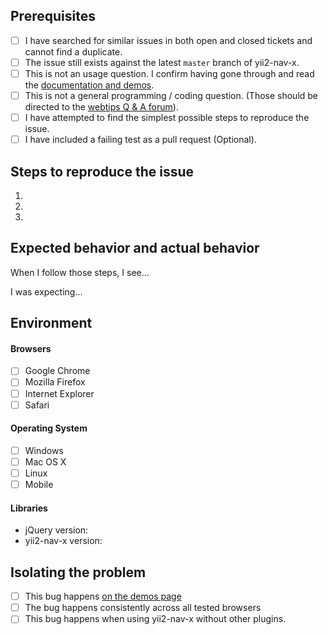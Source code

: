 ## Prerequisites

- [ ] I have searched for similar issues in both open and closed tickets and cannot find a duplicate.
- [ ] The issue still exists against the latest `master` branch of yii2-nav-x.
- [ ] This is not an usage question. I confirm having gone through and read the [documentation and demos](http://demos.krajee.com/nav-x).
- [ ] This is not a general programming / coding question. (Those should be directed to the [webtips Q & A forum](http://webtips.krajee.com/questions)).
- [ ] I have attempted to find the simplest possible steps to reproduce the issue.
- [ ] I have included a failing test as a pull request (Optional).

## Steps to reproduce the issue

1.
2.
3.

## Expected behavior and actual behavior

When I follow those steps, I see...

I was expecting...

## Environment

#### Browsers

- [ ] Google Chrome
- [ ] Mozilla Firefox
- [ ] Internet Explorer
- [ ] Safari

#### Operating System

- [ ] Windows
- [ ] Mac OS X
- [ ] Linux
- [ ] Mobile

#### Libraries

- jQuery version:
- yii2-nav-x version:

## Isolating the problem

- [ ] This bug happens [on the demos page](https://demos.krajee.com/nav-x)
- [ ] The bug happens consistently across all tested browsers
- [ ] This bug happens when using yii2-nav-x without other plugins.
